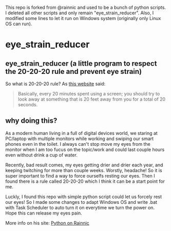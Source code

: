 This repo is forked from @rainnic and used to be a bunch of python scripts. I deleted all other scripts and only remain "eye_strain_reducer". Also, I modified some lines to let it run on Windows system (originally only Linux OS can run).  

# eye_strain_reducer 
## eye_strain_reducer (a little program to respect the 20-20-20 rule and prevent eye strain)  
So what is 20-20-20 rule? As [this website](https://advancedeyecaremd.net/20-20-20-tipstopreventeyestrain/#:~:text=Try%20your%20best%20to%20remember,when%20your%20eyes%20feel%20dry.&text=Blink%20often%20to%20help%20replenish%20your%20eye's%20own%20tears) said: 
>Basically, every 20 minutes spent using a screen; you should try to look away at something that is 20 feet away from you for a total of 20 seconds.

## why doing this?

As a modern human living in a full of digital devices world, we staring at PC/laptop with multiple monitors while working and swiping our smart phones even in the toilet. I always can't stop move my eyes from the monitor when I am too fucus on the topic/work and could last couple hours even without drink a cup of water. 

Recently, bad result comes, my eyes getting drier and drier each year, and keeping twitching for more than couple weeks. Worstly, headache! So it is super important to find a way to force ourselfs resting our eyes. Then I found there is a rule called 20-20-20 which I think it can be a start point for me. 

Luckly, I found this repo with simple python script could let us forcely rest our eyes! So I made some changes to adapt Windows OS and write .bat with Task Scheduler to auto turn it on everytime we turn the power on. Hope this can release my eyes pain. 


More info on his site:
[Python on Rainnic](https://rainnic.altervista.org/tag/python)
